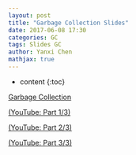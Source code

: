 ```yaml
---
layout: post
title: "Garbage Collection Slides"
date: 2017-06-08 17:30
categories: GC
tags: Slides GC
author: Yanxi Chen
mathjax: true
---
```


* content
{:toc}

[Garbage Collection]({{site.url}}}/assets/Garbage-Collection-Slides-gc.pdf)

[(YouTube: Part 1/3)](https://www.youtube.com/watch?v=aBehbABx52g&feature=youtu.be)

[(YouTube: Part 2/3)](https://www.youtube.com/watch?v=knMeCv8M9ZE&feature=youtu.be)

[(YouTube: Part 3/3)](https://www.youtube.com/watch?v=qeE7fJTWCew&feature=youtu.be)
